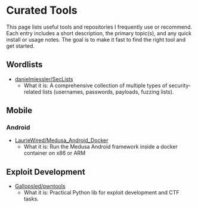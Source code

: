 
# Curated Tools

This page lists useful tools and repositories I frequently use or recommend. Each entry includes a short description, the primary topic(s), and any quick install or usage notes. The goal is to make it fast to find the right tool and get started.


## Wordlists
- [danielmiessler/SecLists](https://github.com/danielmiessler/SecLists)
  - What it is: A comprehensive collection of multiple types of security-related lists (usernames, passwords, payloads, fuzzing lists).

## Mobile
### Android
- [LaurieWired/Medusa_Android_Docker](https://github.com/LaurieWired/Medusa_Android_Docker) 
  - What it is: Run the Medusa Android framework inside a docker container on x86 or ARM


## Exploit Development
- [Gallopsled/pwntools](https://github.com/Gallopsled/pwntools)
  - What it is: Practical Python lib for exploit development and CTF tasks.



